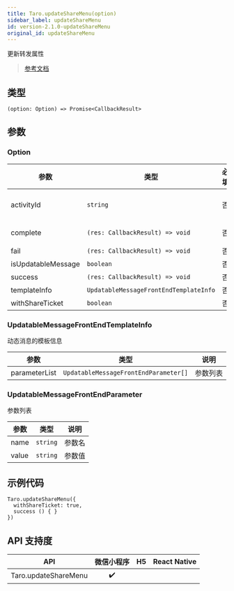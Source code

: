```yaml
---
title: Taro.updateShareMenu(option)
sidebar_label: updateShareMenu
id: version-2.1.0-updateShareMenu
original_id: updateShareMenu
---
```


更新转发属性

> [参考文档](https://developers.weixin.qq.com/miniprogram/dev/api/share/wx.updateShareMenu.html)

## 类型

```tsx
(option: Option) => Promise<CallbackResult>
```

## 参数

### Option

<table>
  <thead>
    <tr>
      <th>参数</th>
      <th>类型</th>
      <th style="text-align:center">必填</th>
      <th>说明</th>
    </tr>
  </thead>
  <tbody>
    <tr>
      <td>activityId</td>
      <td><code>string</code></td>
      <td style="text-align:center">否</td>
      <td>动态消息的 activityId。通过 <a href="https://developers.weixin.qq.com/miniprogram/dev/api-backend/open-api/updatable-message/updatableMessage.createActivityId.html">updatableMessage.createActivityId</a> 接口获取</td>
    </tr>
    <tr>
      <td>complete</td>
      <td><code>(res: CallbackResult) =&gt; void</code></td>
      <td style="text-align:center">否</td>
      <td>接口调用结束的回调函数（调用成功、失败都会执行）</td>
    </tr>
    <tr>
      <td>fail</td>
      <td><code>(res: CallbackResult) =&gt; void</code></td>
      <td style="text-align:center">否</td>
      <td>接口调用失败的回调函数</td>
    </tr>
    <tr>
      <td>isUpdatableMessage</td>
      <td><code>boolean</code></td>
      <td style="text-align:center">否</td>
      <td>是否是动态消息，详见<a href="https://developers.weixin.qq.com/miniprogram/dev/framework/open-ability/share/updatable-message.html">动态消息</a></td>
    </tr>
    <tr>
      <td>success</td>
      <td><code>(res: CallbackResult) =&gt; void</code></td>
      <td style="text-align:center">否</td>
      <td>接口调用成功的回调函数</td>
    </tr>
    <tr>
      <td>templateInfo</td>
      <td><code>UpdatableMessageFrontEndTemplateInfo</code></td>
      <td style="text-align:center">否</td>
      <td>动态消息的模板信息</td>
    </tr>
    <tr>
      <td>withShareTicket</td>
      <td><code>boolean</code></td>
      <td style="text-align:center">否</td>
      <td>是否使用带 shareTicket 的转发<a href="https://developers.weixin.qq.com/miniprogram/dev/framework/open-ability/share.html">详情</a></td>
    </tr>
  </tbody>
</table>

### UpdatableMessageFrontEndTemplateInfo

动态消息的模板信息

<table>
  <thead>
    <tr>
      <th>参数</th>
      <th>类型</th>
      <th>说明</th>
    </tr>
  </thead>
  <tbody>
    <tr>
      <td>parameterList</td>
      <td><code>UpdatableMessageFrontEndParameter[]</code></td>
      <td>参数列表</td>
    </tr>
  </tbody>
</table>

### UpdatableMessageFrontEndParameter

参数列表

<table>
  <thead>
    <tr>
      <th>参数</th>
      <th>类型</th>
      <th>说明</th>
    </tr>
  </thead>
  <tbody>
    <tr>
      <td>name</td>
      <td><code>string</code></td>
      <td>参数名</td>
    </tr>
    <tr>
      <td>value</td>
      <td><code>string</code></td>
      <td>参数值</td>
    </tr>
  </tbody>
</table>

## 示例代码

```tsx
Taro.updateShareMenu({
  withShareTicket: true,
  success () { }
})
```

## API 支持度

| API | 微信小程序 | H5 | React Native |
| :---: | :---: | :---: | :---: |
| Taro.updateShareMenu | ✔️ |  |  |
